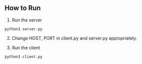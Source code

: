 ## How to Run

1. Run the server
```
python3 server.py
```
2. Change HOST, PORT in client.py  and server.py appropriately.

3. Run the client
```
python3 client.py
```